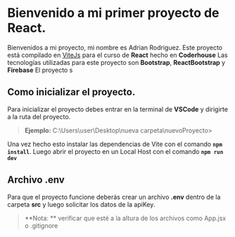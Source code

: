 # Bienvenido a mi primer proyecto de React.
Bienvenidos a mi proyecto, mi nombre es Adrian Rodriguez.
Este proyecto está compilado en [ViteJs](https://es.vitejs.dev/) para el curso de **React** hecho en **Coderhouse**
Las tecnologías utilizadas para este proyecto son **Bootstrap**, **ReactBootstrap** y **Firebase**
El proyecto s

## Como inicializar el proyecto.
Para inicializar el proyecto debes entrar en la terminal de **VSCode** y dirigirte a la ruta del proyecto.

> **Ejemplo:** C:\Users\user\Desktop\nueva carpeta\nuevoProyecto>

Una vez hecho esto instalar las dependencias de Vite con el comando **`npm install`**. 
Luego abrir el proyecto en un Local Host con el comando
**`npm run dev`**

## Archivo .env
Para que el proyecto funcione deberás crear un archivo **.env** dentro de la carpeta **src** y luego solicitar los datos de la apiKey.
> **Nota: ** verificar que esté a la altura de los archivos como App.jsx o .gitignore

<!--stackedit_data:
eyJoaXN0b3J5IjpbMzIyNTg1MTg4XX0=
-->